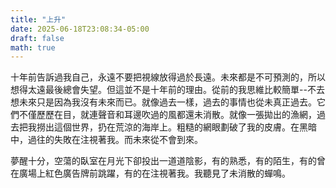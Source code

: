 ```yaml
---
title: "上升"
date: 2025-06-18T23:08:34-05:00
draft: false
math: true
---
```


十年前告訴過我自己，永遠不要把視線放得過於長遠。未來都是不可預測的，所以想得太遠最後總會失望。但這並不是十年前的理由。從前的我思維比較簡單--不去想未來只是因為我沒有未來而已。就像過去一樣，過去的事情也從未真正過去。它們不僅歷歷在目，就連聲音和耳邊吹過的風都還未消散。就像一張拋出的漁網，過去把我撈出這個世界，扔在荒涼的海岸上。粗糙的網眼劃破了我的皮膚。在黑暗中，過往的失敗在注視著我。而未來從不會到來。

夢醒十分，空蕩的臥室在月光下卻投出一道道陰影，有的熟悉，有的陌生，有的曾在廣場上紅色廣告牌前跳躍，有的在注視著我。我聽見了未消散的蟬鳴。
